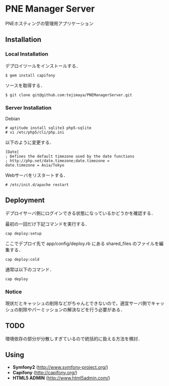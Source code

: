 PNE Manager Server 
==================

PNEホスティングの管理用アプリケーション

Installation
------------

### Local Installation

デプロイツールをインストールする．

    $ gem install capifony

ソースを取得する．

    $ git clone git@github.com:tejimaya/PNEManagerServer.git

### Server Installation

Debian

    # aptitude install sqlite3 php5-sqlite
    # vi /etc/php5/cli/php.ini

以下のように変更する．

    [Date]
    ; Defines the default timezone used by the date functions
    ; http://php.net/date.timezone;date.timezone =
    date.timezone = Asia/Tokyo

Webサーバをリスタートする．

    # /etc/init.d/apache restart

Deployment
----------

デプロイサーバ側にログインできる状態になっているかどうかを確認する．

最初の一回だけ下記コマンドを実行する．

    cap deploy:setup

ここでデプロイ先で app/config/deploy.rb にある shared_files のファイルを編集する．

    cap deploy:cold

通常は以下のコマンド．

    cap deploy

### Notice

現状だとキャッシュの削除などがちゃんとできないので，適宜サーバ側でキャッシュの削除やパーミッションの解決などを行う必要がある．

TODO
----

環境依存の部分が分散しすぎているので統括的に扱える方法を検討．

Using
-----

* **Symfony2** (http://www.symfony-project.org/)
* **Capifony** (http://capifony.org/) 
* **HTML5 ADMIN** (http://www.html5admin.com/)

